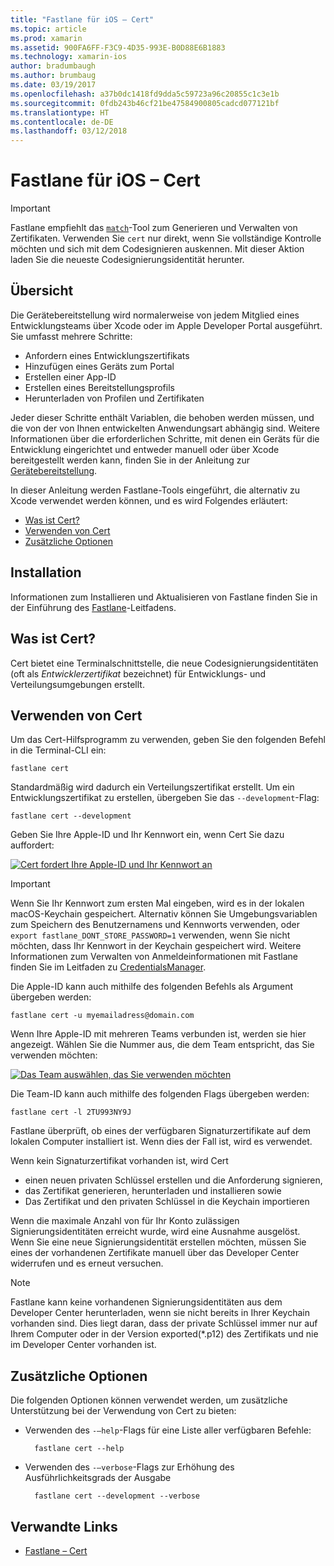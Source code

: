 ```yaml
---
title: "Fastlane für iOS – Cert"
ms.topic: article
ms.prod: xamarin
ms.assetid: 900FA6FF-F3C9-4D35-993E-B0D88E6B1883
ms.technology: xamarin-ios
author: bradumbaugh
ms.author: brumbaug
ms.date: 03/19/2017
ms.openlocfilehash: a37b0dc1418fd9dda5c59723a96c20855c1c3e1b
ms.sourcegitcommit: 0fdb243b46cf21be47584900805cadcd077121bf
ms.translationtype: HT
ms.contentlocale: de-DE
ms.lasthandoff: 03/12/2018
---
```

# <a name="fastlane-for-ios--cert"></a>Fastlane für iOS – Cert

> [!IMPORTANT]
> Fastlane empfiehlt das [`match`](~/ios/deploy-test/provisioning/fastlane/match.md)-Tool zum Generieren und Verwalten von Zertifikaten. Verwenden Sie `cert` nur direkt, wenn Sie vollständige Kontrolle möchten und sich mit dem Codesignieren auskennen. Mit dieser Aktion laden Sie die neueste Codesignierungsidentität herunter.

## <a name="overview"></a>Übersicht

Die Gerätebereitstellung wird normalerweise von jedem Mitglied eines Entwicklungsteams über Xcode oder im Apple Developer Portal ausgeführt. Sie umfasst mehrere Schritte:

- Anfordern eines Entwicklungszertifikats
- Hinzufügen eines Geräts zum Portal
- Erstellen einer App-ID
- Erstellen eines Bereitstellungsprofils
- Herunterladen von Profilen und Zertifikaten

Jeder dieser Schritte enthält Variablen, die behoben werden müssen, und die von der von Ihnen entwickelten Anwendungsart abhängig sind. Weitere Informationen über die erforderlichen Schritte, mit denen ein Geräts für die Entwicklung eingerichtet und entweder manuell oder über Xcode bereitgestellt werden kann, finden Sie in der Anleitung zur [Gerätebereitstellung](~/ios/get-started/installation/device-provisioning/index.md).

In dieser Anleitung werden Fastlane-Tools eingeführt, die alternativ zu Xcode verwendet werden können, und es wird Folgendes erläutert:

- [Was ist Cert?](#whatiscert)
- [Verwenden von Cert](#using)
- [Zusätzliche Optionen](#options)

## <a name="installation"></a>Installation

Informationen zum Installieren und Aktualisieren von Fastlane finden Sie in der Einführung des [Fastlane](~/ios/deploy-test/provisioning/fastlane/index.md#Installation)-Leitfadens.

<a name="whatiscert" />

## <a name="what-is-cert"></a>Was ist Cert?

Cert bietet eine Terminalschnittstelle, die neue Codesignierungsidentitäten (oft als _Entwicklerzertifikat_ bezeichnet) für Entwicklungs- und Verteilungsumgebungen erstellt.

<a name="using" />

## <a name="using-cert"></a>Verwenden von Cert

Um das Cert-Hilfsprogramm zu verwenden, geben Sie den folgenden Befehl in die Terminal-CLI ein:

    fastlane cert

Standardmäßig wird dadurch ein Verteilungszertifikat erstellt. Um ein Entwicklungszertifikat zu erstellen, übergeben Sie das `--development`-Flag:

    fastlane cert --development

Geben Sie Ihre Apple-ID und Ihr Kennwort ein, wenn Cert Sie dazu auffordert:

[![](cert-images/fastlane-image1.png "Cert fordert Ihre Apple-ID und Ihr Kennwort an")](cert-images/fastlane-image1.png#lightbox)

> [!IMPORTANT]
> Wenn Sie Ihr Kennwort zum ersten Mal eingeben, wird es in der lokalen macOS-Keychain gespeichert. Alternativ können Sie Umgebungsvariablen zum Speichern des Benutzernamens und Kennworts verwenden, oder `export fastlane_DONT_STORE_PASSWORD=1` verwenden, wenn Sie nicht möchten, dass Ihr Kennwort in der Keychain gespeichert wird. Weitere Informationen zum Verwalten von Anmeldeinformationen mit Fastlane finden Sie im Leitfaden zu [CredentialsManager](https://github.com/fastlane/fastlane/blob/master/credentials_manager/README.md).

Die Apple-ID kann auch mithilfe des folgenden Befehls als Argument übergeben werden:

    fastlane cert -u myemailadress@domain.com

Wenn Ihre Apple-ID mit mehreren Teams verbunden ist, werden sie hier angezeigt. Wählen Sie die Nummer aus, die dem Team entspricht, das Sie verwenden möchten:

[![](cert-images/fastlane-image2.png "Das Team auswählen, das Sie verwenden möchten")](cert-images/fastlane-image2.png#lightbox)

Die Team-ID kann auch mithilfe des folgenden Flags übergeben werden:

    fastlane cert -l 2TU993NY9J

Fastlane überprüft, ob eines der verfügbaren Signaturzertifikate auf dem lokalen Computer installiert ist. Wenn dies der Fall ist, wird es verwendet.

Wenn kein Signaturzertifikat vorhanden ist, wird Cert

- einen neuen privaten Schlüssel erstellen und die Anforderung signieren,
- das Zertifikat generieren, herunterladen und installieren sowie
- Das Zertifikat und den privaten Schlüssel in die Keychain importieren

Wenn die maximale Anzahl von für Ihr Konto zulässigen Signierungsidentitäten erreicht wurde, wird eine Ausnahme ausgelöst. Wenn Sie eine neue Signierungsidentität erstellen möchten, müssen Sie eines der vorhandenen Zertifikate manuell über das Developer Center widerrufen und es erneut versuchen.

> [!NOTE]
> Fastlane kann keine vorhandenen Signierungsidentitäten aus dem Developer Center herunterladen, wenn sie nicht bereits in Ihrer Keychain vorhanden sind. Dies liegt daran, dass der private Schlüssel immer nur auf Ihrem Computer oder in der Version exported(*.p12) des Zertifikats und nie im Developer Center vorhanden ist.

<a name="options" />

## <a name="additional-options"></a>Zusätzliche Optionen

Die folgenden Optionen können verwendet werden, um zusätzliche Unterstützung bei der Verwendung von Cert zu bieten:

- Verwenden des `-–help`-Flags für eine Liste aller verfügbaren Befehle:

        fastlane cert --help

- Verwenden des `-–verbose`-Flags zur Erhöhung des Ausführlichkeitsgrads der Ausgabe

        fastlane cert --development --verbose


## <a name="related-links"></a>Verwandte Links

- [Fastlane – Cert](https://github.com/fastlane/fastlane/blob/master/cert/README.md)
